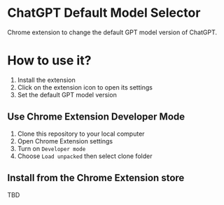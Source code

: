 # ChatGPT Default Model Selector
Chrome extension to change the default GPT model version of ChatGPT.

# How to use it?
1. Install the extension
2. Click on the extension icon to open its settings
3. Set the default GPT model version

## Use Chrome Extension Developer Mode
1. Clone this repository to your local computer
2. Open Chrome Extension settings
3. Turn on `Developer mode`
4. Choose `Load unpacked` then select clone folder

## Install from the Chrome Extension store
TBD
